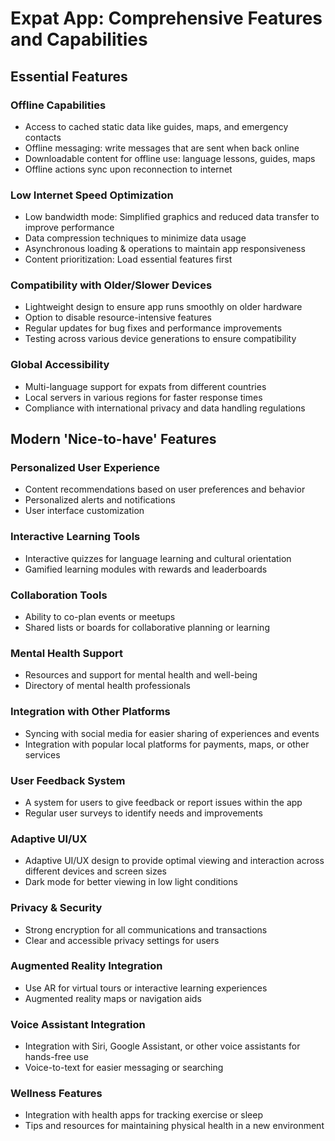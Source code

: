 # Expat App: Comprehensive Features and Capabilities

## **Essential Features**

### **Offline Capabilities**

- Access to cached static data like guides, maps, and emergency contacts
- Offline messaging: write messages that are sent when back online
- Downloadable content for offline use: language lessons, guides, maps
- Offline actions sync upon reconnection to internet

### **Low Internet Speed Optimization**

- Low bandwidth mode: Simplified graphics and reduced data transfer to improve performance
- Data compression techniques to minimize data usage
- Asynchronous loading & operations to maintain app responsiveness
- Content prioritization: Load essential features first

### **Compatibility with Older/Slower Devices**

- Lightweight design to ensure app runs smoothly on older hardware
- Option to disable resource-intensive features
- Regular updates for bug fixes and performance improvements
- Testing across various device generations to ensure compatibility

### **Global Accessibility**

- Multi-language support for expats from different countries
- Local servers in various regions for faster response times
- Compliance with international privacy and data handling regulations

## **Modern 'Nice-to-have' Features**

### **Personalized User Experience**

- Content recommendations based on user preferences and behavior
- Personalized alerts and notifications
- User interface customization

### **Interactive Learning Tools**

- Interactive quizzes for language learning and cultural orientation
- Gamified learning modules with rewards and leaderboards

### **Collaboration Tools**

- Ability to co-plan events or meetups
- Shared lists or boards for collaborative planning or learning

### **Mental Health Support**

- Resources and support for mental health and well-being
- Directory of mental health professionals

### **Integration with Other Platforms**

- Syncing with social media for easier sharing of experiences and events
- Integration with popular local platforms for payments, maps, or other services

### **User Feedback System**

- A system for users to give feedback or report issues within the app
- Regular user surveys to identify needs and improvements

### **Adaptive UI/UX**

- Adaptive UI/UX design to provide optimal viewing and interaction across different devices and screen sizes
- Dark mode for better viewing in low light conditions

### **Privacy & Security**

- Strong encryption for all communications and transactions
- Clear and accessible privacy settings for users

### **Augmented Reality Integration**

- Use AR for virtual tours or interactive learning experiences
- Augmented reality maps or navigation aids

### **Voice Assistant Integration**

- Integration with Siri, Google Assistant, or other voice assistants for hands-free use
- Voice-to-text for easier messaging or searching

### **Wellness Features**

- Integration with health apps for tracking exercise or sleep
- Tips and resources for maintaining physical health in a new environment
